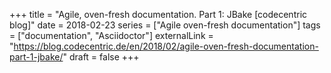 +++
title = "Agile, oven-fresh documentation. Part 1: JBake [codecentric blog]"
date = 2018-02-23
series = ["Agile oven-fresh documentation"]
tags = ["documentation", "Asciidoctor"]
externalLink = "https://blog.codecentric.de/en/2018/02/agile-oven-fresh-documentation-part-1-jbake/"
draft = false
+++